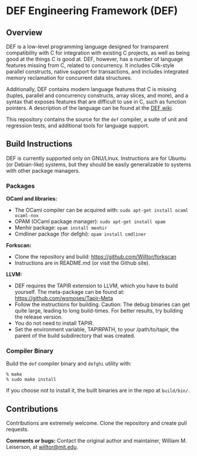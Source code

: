 # DEF Engineering Framework (DEF)

## Overview

DEF is a low-level programming language designed for transparent compatibility with C for integration with existing C projects, as well as being good at the things C is good at.  DEF, however, has a number of language features missing from C, related to concurrency.  It includes Cilk-style parallel constructs, native support for transactions, and includes integrated memory reclamation for concurrent data structures.

Additionally, DEF contains modern language features that C is missing (tuples, parallel and concurrency constructs, array slices, and more), and a syntax that exposes features that are difficult to use in C, such as function pointers.  A description of the language can be found at the [DEF wiki](http://projects.csail.mit.edu/def/wiki/index.php?title=Main_Page).

This repository contains the source for the `def` compiler, a suite of unit and regression tests, and additional tools for language support.

## Build Instructions

DEF is currently supported only on GNU/Linux.  Instructions are for Ubuntu (or Debian-like) systems, but they should be easily generalizable to systems with other package managers.

### Packages

**OCaml and libraries:**
* The OCaml compiler can be acquired with: `sudo apt-get install ocaml ocaml-nox`
* OPAM (OCaml package manager): `sudo apt-get install opam`
* Menhir package: `opam install menhir`
* Cmdliner package (for defghi): `opam install cmdliner`

**Forkscan:**
* Clone the repository and build: https://github.com/Willtor/forkscan
* Instructions are in README.md (or visit the Github site).

**LLVM:**
* DEF requires the TAPIR extension to LLVM, which you have to build yourself.  The meta-package can be found at: https://github.com/wsmoses/Tapir-Meta
* Follow the instructions for building.  Caution: The debug binaries can get quite large, leading to long build-times.  For better results, try building the release version.
* You do not need to install TAPIR.
* Set the environment variable, TAPIRPATH, to your /path/to/tapir, the parent of the build subdirectory that was created.

### Compiler Binary

Build the `def` compiler binary and `defghi` utility with:

```
% make
% sudo make install
```

If you choose not to install it, the built binaries are in the repo at `build/bin/`.

## Contributions

Contributions are extremely welcome.  Clone the repository and create pull requests.

**Comments or bugs:** Contact the original author and maintainer, William M. Leiserson, at willtor@mit.edu.
